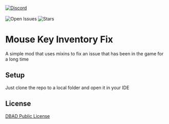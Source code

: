 [![Discord](https://discordapp.com/api/guilds/959153592869224579/widget.png?style=banner2)](https://discord.gg/qpc69BUeDe)\
\
![Open Issues](https://img.shields.io/github/issues/Elephant1214/MouseKeyInventoryFix?style=for-the-badge)
![Stars](https://img.shields.io/github/stars/Elephant1214/MouseKeyInventoryFix?style=for-the-badge)

# Mouse Key Inventory Fix
A simple mod that uses mixins to fix an issue that has been in the game for a long time

## Setup
Just clone the repo to a local folder and open it in your IDE

## License
[DBAD Public License](https://github.com/Elephant1214/MouseKeyInventoryFix/blob/main/LICENSE)
